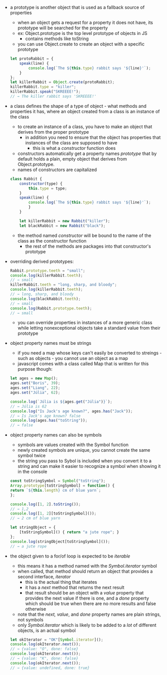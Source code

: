 - a prototype is another object that is used as a fallback source of properties
    - when an object gets a request for a property it does not have, its prototype will be searched for the property
    - ex: Object.prototype is the top level prototype of objects in JS
        - contains methods like toString
    - you can use Object.create to create an object with a specific prototype
    ```js
    let protoRabbit = {
        speak(line) {
            console.log(`The ${this.type} rabbit says '${line}'`);
        }
    };
    let killerRabbit = Object.create(protoRabbit);
    killerRabbit.type = "killer";
    killerRabbit.speak("SKREEEE!");
    // → The killer rabbit says 'SKREEEE!'
    ```
- a class defines the shape of a type of object - what methods and properties it has, where an object created from a class is an instance of the class
    - to create an instance of a class, you have to make an object that derives from the proper prototype
        - in addition you need to ensure that the object has properties that instances of the class are supposed to have
            - this is what a *constructor* function does
    - constructors automatically get a property names *prototype* that by default holds a plain, empty object that derives from Object.prototype.
    - names of constructors are capitalized
    ```js
    class Rabbit {
        constructor(type) {
            this.type = type;
        }
        speak(line) {
            console.log(`The ${this.type} rabbit says '${line}'`);
            }
        }

        let killerRabbit = new Rabbit("killer");
        let blackRabbit = new Rabbit("black");
    ```
    - the method named *constructor* will be bound to the name of the class as the constructor function
        - the rest of the methods are packages into that constructor's prototype
- overriding derived prototypes:
    ```js
    Rabbit.prototype.teeth = "small";
    console.log(killerRabbit.teeth);
    // → small
    killerRabbit.teeth = "long, sharp, and bloody";
    console.log(killerRabbit.teeth);
    // → long, sharp, and bloody
    console.log(blackRabbit.teeth);
    // → small
    console.log(Rabbit.prototype.teeth);
    // → small
    ```
    - you can override properties in instances of a more generic class while letting nonexceptional objects take a standard value from their prototype

- object property names must be strings
    - if you need a map whose keys can't easily be converted to streings - such as objects - you cannot use an object as a map
    - javascript comes with a class called Map that is written for this purpose though:
    ```js
    let ages = new Map();
    ages.set("Boris", 39);
    ages.set("Liang", 22);
    ages.set("Júlia", 62);

    console.log(`Júlia is ${ages.get("Júlia")}`);
    // → Júlia is 62
    console.log("Is Jack's age known?", ages.has("Jack"));
    // → Is Jack's age known? false
    console.log(ages.has("toString"));
    // → false
    ```
- object property names can also be symbols
    - symbols are values created with the Symbol function
    - newly created symbols are unique, you cannot create the same symbol twice
    - the string you pass to Sybol is included when you convert it to a string and can make it easier to recognize a symbol when showing it in the console
    ```js
    const toStringSymbol = Symbol("toString");
    Array.prototype[toStringSymbol] = function() {
    return `${this.length} cm of blue yarn`;
    };

    console.log([1, 2].toString());
    // → 1,2
    console.log([1, 2][toStringSymbol]());
    // → 2 cm of blue yarn
    ```
    ```js
    let stringObject = {
        [toStringSymbol]() { return "a jute rope"; }
    };
    console.log(stringObject[toStringSymbol]());
    // → a jute rope
    ```
- the object given to a for/of loop is expected to be *iterable*
    - this means it has a method named with the *Symbol.iterator* symbol
    - when called, that method should return an object that provides a second interface, *iterator*
        - this is the actual thing that iterates
        - it has a *next* method that returns the next result
        - that result should be an object with a *value* property that provides the next value if there is one, and a *done* property which should be true when there are no more results and false otherwise
    - note that the *next, value*, and *done* property names are plain strings, not symbols
    - only *Symbol.iterator* which is likely to be added to a *lot* of different objects, is an actual symbol
    ```js
    let okIterator = "OK"[Symbol.iterator]();
    console.log(okIterator.next());
    // → {value: "O", done: false}
    console.log(okIterator.next());
    // → {value: "K", done: false}
    console.log(okIterator.next());
    // → {value: undefined, done: true}
    ```
    

